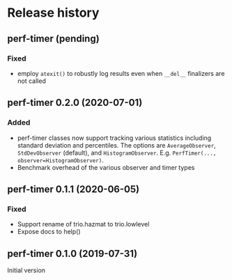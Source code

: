# Release history

## perf-timer (pending)
### Fixed
- employ `atexit()` to robustly log results even when `__del__` finalizers are
  not called

## perf-timer 0.2.0 (2020-07-01)
### Added
- perf-timer classes now support tracking various statistics
  including standard deviation and percentiles.  The options are
  `AverageObserver`, `StdDevObserver` (default), and `HistogramObserver`.
  E.g. `PerfTimer(..., observer=HistogramObserver)`.
- Benchmark overhead of the various observer and timer types

## perf-timer 0.1.1 (2020-06-05)
### Fixed
- Support rename of trio.hazmat to trio.lowlevel
- Expose docs to help()

## perf-timer 0.1.0 (2019-07-31)
Initial version
